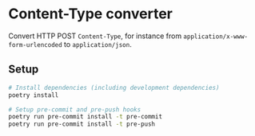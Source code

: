 # Content-Type converter
Convert HTTP POST `Content-Type`, for instance from `application/x-www-form-urlencoded` to `application/json`.

## Setup
```sh
# Install dependencies (including development dependencies)
poetry install

# Setup pre-commit and pre-push hooks
poetry run pre-commit install -t pre-commit
poetry run pre-commit install -t pre-push
```

